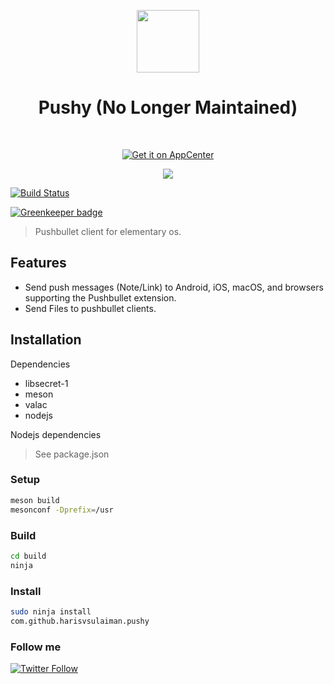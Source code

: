 <p align="center">
    <img 
    src="https://raw.githubusercontent.com/harisvsulaiman/pushy/master/data/com.github.harisvsulaiman.pushy.svg?sanitize=true" height="100px" width="100px"/>
    <h1 id="title" align="center">Pushy (No Longer Maintained)</h1>
</br>
<p align="center">
    <a href="https://appcenter.elementary.io/com.github.harisvsulaiman.pushy">
        <img src="https://appcenter.elementary.io/badge.svg" alt="Get it on AppCenter">
    </a>
</p>
<p align="center">
    <img 
    src="https://raw.githubusercontent.com/harisvsulaiman/pushy/master/data/screenshots/screenshot-1.png" />
</p>

[![Build Status](https://travis-ci.org/harisvsulaiman/pushy.svg?branch=master)](https://travis-ci.org/harisvsulaiman/pushy)

[![Greenkeeper badge](https://badges.greenkeeper.io/harisvsulaiman/pushy.svg)](https://greenkeeper.io/)

> Pushbullet client for elementary os.

## Features

* Send push messages (Note/Link) to Android, iOS, macOS, and browsers supporting the Pushbullet extension.
* Send Files to pushbullet clients.

## Installation

Dependencies
* libsecret-1
* meson
* valac
* nodejs

Nodejs dependencies
> See package.json 


### Setup

```bash
meson build
mesonconf -Dprefix=/usr
```

### Build

```bash
cd build
ninja
```
### Install

```bash
sudo ninja install
com.github.harisvsulaiman.pushy
```

### Follow me
[![Twitter Follow](https://img.shields.io/twitter/follow/espadrine.svg?style=social&label=Follow&style=plastic)](https://twitter.com/harisvsulaiman)
